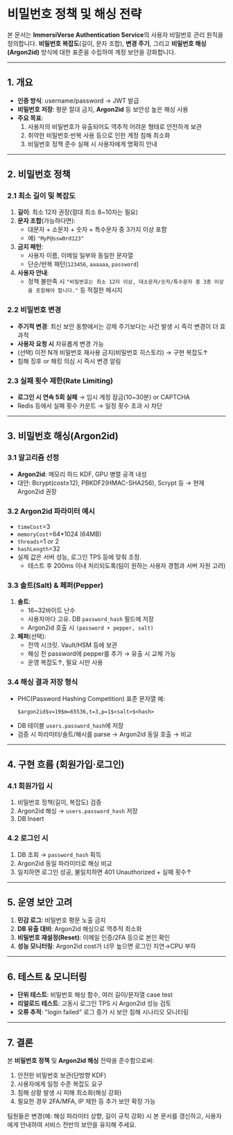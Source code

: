 # 비밀번호 정책 및 해싱 전략

본 문서는 **ImmersiVerse Authentication Service**의 사용자 비밀번호 관리 원칙을 정의합니다. **비밀번호 복잡도**(길이, 문자 조합), **변경 주기**, 그리고 **비밀번호 해싱(Argon2id)** 방식에 대한 표준을 수립하여 계정 보안을 강화합니다.

---

## 1. 개요

- **인증 방식**: username/password → JWT 발급  
- **비밀번호 저장**: 평문 절대 금지, **Argon2id** 등 보안성 높은 해싱 사용  
- **주요 목표**:
  1. 사용자의 비밀번호가 유출되어도 역추적 어려운 형태로 안전하게 보관  
  2. 취약한 비밀번호·반복 사용 등으로 인한 계정 침해 최소화  
  3. 비밀번호 정책 준수 실패 시 사용자에게 명확히 안내

---

## 2. 비밀번호 정책

### 2.1 최소 길이 및 복잡도

1. **길이**: 최소 12자 권장(절대 최소 8~10자는 필요)  
2. **문자 조합**(가능하다면):
   - 대문자 + 소문자 + 숫자 + 특수문자 중 3가지 이상 포함  
   - 예) `"MyP@ssw0rd123"`  
3. **금지 패턴**: 
   - 사용자 이름, 이메일 일부와 동일한 문자열  
   - 단순/반복 패턴(`123456`, `aaaaaa`, `password`)  
4. **사용자 안내**:
   - 정책 불만족 시 `"비밀번호는 최소 12자 이상, 대소문자/숫자/특수문자 중 3종 이상을 포함해야 합니다."` 등 적절한 메시지

### 2.2 비밀번호 변경

- **주기적 변경**: 최신 보안 동향에서는 강제 주기보다는 사건 발생 시 즉각 변경이 더 효과적  
- **사용자 요청 시** 자유롭게 변경 가능  
- (선택) 이전 N개 비밀번호 재사용 금지(비밀번호 히스토리) → 구현 복잡도↑  
- 침해 징후 or 해킹 의심 시 즉시 변경 알림

### 2.3 실패 횟수 제한(Rate Limiting)

- **로그인 시 연속 5회 실패** → 임시 계정 잠금(10~30분) or CAPTCHA  
- Redis 등에서 실패 횟수 카운트 → 일정 횟수 초과 시 차단

---

## 3. 비밀번호 해싱(Argon2id)

### 3.1 알고리즘 선정

- **Argon2id**: 메모리 하드 KDF, GPU 병렬 공격 내성  
- 대안: Bcrypt(cost≥12), PBKDF2(HMAC-SHA256), Scrypt 등 → 현재 Argon2id 권장

### 3.2 Argon2id 파라미터 예시

- `timeCost`=3  
- `memoryCost`=64*1024 (64MB)  
- `threads`=1 or 2  
- `hashLength`=32  
- 실제 값은 서버 성능, 로그인 TPS 등에 맞춰 조정. 
  - 테스트 후 200ms 이내 처리되도록(팀이 원하는 사용자 경험과 서버 자원 고려)

### 3.3 솔트(Salt) & 페퍼(Pepper)

1. **솔트**:
   - 16~32바이트 난수  
   - 사용자마다 고유. DB `password_hash` 필드에 저장  
   - Argon2id 호출 시 `(password + pepper, salt)`  
2. **페퍼**(선택):
   - 전역 시크릿. Vault/HSM 등에 보관  
   - 해싱 전 password에 pepper를 추가 → 유출 시 교체 가능  
   - 운영 복잡도↑, 필요 시만 사용

### 3.4 해싱 결과 저장 형식

- PHC(Password Hashing Competition) 표준 문자열 예:  
  ```text
  $argon2id$v=19$m=65536,t=3,p=1$<salt>$<hash>
  ```
- DB 테이블 `users.password_hash`에 저장  
- 검증 시 파라미터/솔트/해시를 parse → Argon2id 동일 호출 → 비교

---

## 4. 구현 흐름 (회원가입·로그인)

### 4.1 회원가입 시

1. 비밀번호 정책(길이, 복잡도) 검증  
2. Argon2id 해싱 → `users.password_hash` 저장  
3. DB Insert

### 4.2 로그인 시

1. DB 조회 → `password_hash` 획득  
2. Argon2id 동일 파라미터로 해싱 비교  
3. 일치하면 로그인 성공, 불일치하면 401 Unauthorized + 실패 횟수↑

---

## 5. 운영 보안 고려

1. **민감 로그**: 비밀번호 평문 노출 금지  
2. **DB 유출 대비**: Argon2id 해싱으로 역추적 최소화  
3. **비밀번호 재설정(Reset)**: 이메일 인증/2FA 등으로 본인 확인  
4. **성능 모니터링**: Argon2id cost가 너무 높으면 로그인 지연→CPU 부하

---

## 6. 테스트 & 모니터링

- **단위 테스트**: 비밀번호 해싱 함수, 여러 길이/문자열 case test  
- **리얼로드 테스트**: 고동시 로그인 TPS 시 Argon2id 성능 검토  
- **오류 추적**: "login failed" 로그 증가 시 보안 침해 시나리오 모니터링

---

## 7. 결론

본 **비밀번호 정책** 및 **Argon2id 해싱** 전략을 준수함으로써:

1. 안전한 비밀번호 보관(단방향 KDF)  
2. 사용자에게 일정 수준 복잡도 요구  
3. 침해 상황 발생 시 피해 최소화(해싱 강화)  
4. 필요한 경우 2FA/MFA, IP 제한 등 추가 보안 확장 가능

팀원들은 변경(예: 해싱 파라미터 상향, 길이 규칙 강화) 시 본 문서를 갱신하고, 사용자에게 안내하여 서비스 전반의 보안을 유지해 주세요.